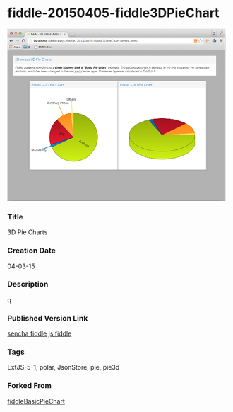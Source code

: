 fiddle-20150405-fiddle3DPieChart
======

![Screenshot](screenshot.png)


### Title

3D Pie Charts

### Creation Date

04-03-15


### Description

q

### Published Version Link

[sencha fiddle](https://fiddle.sencha.com/#fiddle/kqu)
[js fiddle](http://jsfiddle.net/bradyhouse/24f88L1n/)

### Tags

ExtJS-5-1, polar, JsonStore, pie, pie3d

### Forked From

[fiddleBasicPieChart](../fiddleBasicPieChart/README.markdown)

